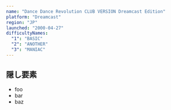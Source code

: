 ```yaml
---
name: "Dance Dance Revolution CLUB VERSION Dreamcast Edition"
platform: "Dreamcast"
region: "JP"
launched: "2000-04-27"
difficultyNames:
  "1": "BASIC"
  "2": "ANOTHER"
  "3": "MANIAC"
---
```


## 隠し要素

- foo
- bar
- baz
